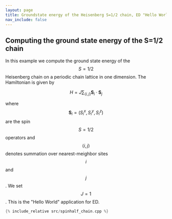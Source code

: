 ```yaml
---
layout: page
title: Groundstate energy of the Heisenberg S=1/2 chain, ED "Hello World"
nav_include: false
---
```

## Computing the ground state energy of the S=1/2 chain 

In this example we compute the ground state energy of the $$S=1/2$$ Heisenberg chain on a periodic chain lattice in one dimension. The Hamiltonian is given by

$$ H = J\sum_{\langle i,j \rangle} \mathbf{S}_i \cdot \mathbf{S}_j$$

where $$\mathbf{S}_i = (S_i^x, S_i^y, S_i^z)$$ are the spin $$S=1/2$$ operators and $$\langle i,j \rangle$$ denotes summation over nearest-meighbor sites $$i$$ and $$j$$. We set $$J=1$$. This is the "Hello World" application for ED. 

```c++
{% include_relative src/spinhalf_chain.cpp %}
```